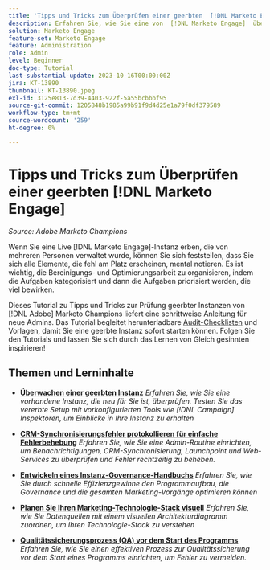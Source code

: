 ```yaml
---
title: 'Tipps und Tricks zum Überprüfen einer geerbten  [!DNL Marketo Engage] '
description: Erfahren Sie, wie Sie eine von  [!DNL Marketo Engage]  übernommene Live-Instanz optimieren und skalieren können.
solution: Marketo Engage
feature-set: Marketo Engage
feature: Administration
role: Admin
level: Beginner
doc-type: Tutorial
last-substantial-update: 2023-10-16T00:00:00Z
jira: KT-13890
thumbnail: KT-13890.jpeg
exl-id: 3125e813-7d39-4403-922f-5a55bcbbbf95
source-git-commit: 1205848b1985a99b91f9d4d25e1a79f0df379589
workflow-type: tm+mt
source-wordcount: '259'
ht-degree: 0%

---
```


# Tipps und Tricks zum Überprüfen einer geerbten [!DNL Marketo Engage]

*Source: Adobe Marketo Champions*

Wenn Sie eine Live [!DNL Marketo Engage]-Instanz erben, die von mehreren Personen verwaltet wurde, können Sie sich feststellen, dass Sie sich alle Elemente, die fehl am Platz erscheinen, mental notieren. Es ist wichtig, die Bereinigungs- und Optimierungsarbeit zu organisieren, indem die Aufgaben kategorisiert und dann die Aufgaben priorisiert werden, die viel bewirken.

Dieses Tutorial zu Tipps und Tricks zur Prüfung geerbter Instanzen von [!DNL Adobe] Marketo Champions liefert eine schrittweise Anleitung für neue Admins. Das Tutorial begleitet herunterladbare [Audit-Checklisten](https://experienceleague.adobe.com/docs/marketo/using/getting-started-with-marketo/inheriting-a-marketo-engage-instance/where-to-start.html?lang=de) und Vorlagen, damit Sie eine geerbte Instanz sofort starten können. Folgen Sie den Tutorials und lassen Sie sich durch das Lernen von Gleich gesinnten inspirieren!

## Themen und Lerninhalte

* **[Überwachen einer geerbten Instanz](/help/marketo-tutorial-inherited-instance/audit-an-inherted-instance.md)**
  *Erfahren Sie, wie Sie eine vorhandene Instanz, die neu für Sie ist, überprüfen. Testen Sie das vererbte Setup mit vorkonfigurierten Tools wie [!DNL Campaign] Inspektoren, um Einblicke in Ihre Instanz zu erhalten*

* **[CRM-Synchronisierungsfehler protokollieren für einfache Fehlerbehebung](/help/marketo-tutorial-inherited-instance/log-crm-sync-errors-for-easy-troubleshooting.md)**
  *Erfahren Sie, wie Sie eine Admin-Routine einrichten, um Benachrichtigungen, CRM-Synchronisierung, Launchpoint und Web-Services zu überprüfen und Fehler rechtzeitig zu beheben.*

* **[Entwickeln eines Instanz-Governance-Handbuchs](/help/marketo-tutorial-inherited-instance/develop-an-instance-governance-guide.md)**
  *Erfahren Sie, wie Sie durch schnelle Effizienzgewinne den Programmaufbau, die Governance und die gesamten Marketing-Vorgänge optimieren können*

* **[Planen Sie Ihren Marketing-Technologie-Stack visuell](/help/marketo-tutorial-inherited-instance/create-a-visual-data-flow-diagram.md)**
  *Erfahren Sie, wie Sie Datenquellen mit einem visuellen Architekturdiagramm zuordnen, um Ihren Technologie-Stack zu verstehen*

* **[Qualitätssicherungsprozess (QA) vor dem Start des Programms](/help/marketo-tutorial-inherited-instance/essential-program-pre-launch-qa.md)**
  *Erfahren Sie, wie Sie einen effektiven Prozess zur Qualitätssicherung vor dem Start eines Programms einrichten, um Fehler zu vermeiden.*
